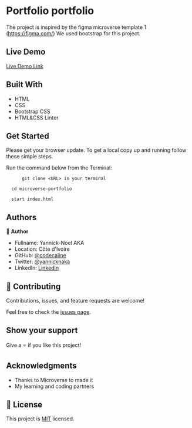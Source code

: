 # Portfolio portfolio

The project is inspired by the figma microverse template 1 (https://figma.com/)
We used bootstrap for this project.

 

## Live Demo

[Live Demo Link](https://portfoliocodecaiine.github.io/)
 
## Built With

- HTML
- CSS
- Bootstrap CSS
- HTML&CSS Linter

## Get Started

Please get your browser update.
To get a local copy up and running follow these simple steps.

Run the command below from the Terminal:

          git clone <URL> in your terminal

	  cd microverse-portfolio

	  start index.html



## Authors

👤 **Author**

- Fullname: Yannick-Noel AKA
- Location: Côte d'Ivoire
- GitHub: [@codecaiine](https://github.com/codecaiine)
- Twitter: [@yannicknaka](https://twitter.com/yannicknaka)
- LinkedIn: [LinkedIn](https://www.linkedin.com/in/yannick-no%C3%ABl-aka/)


## 🤝 Contributing

Contributions, issues, and feature requests are welcome!

Feel free to check the [issues page](../../issues/).

## Show your support

Give a ⭐️ if you like this project!

## Acknowledgments

- Thanks to Microverse to made it
- My learning and coding partners

## 📝 License

This project is [MIT](./MIT.md) licensed.
